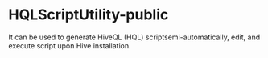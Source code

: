 HQLScriptUtility-public
=======================

It can be used to generate HiveQL (HQL) scriptsemi-automatically, edit, and execute script upon Hive installation.
